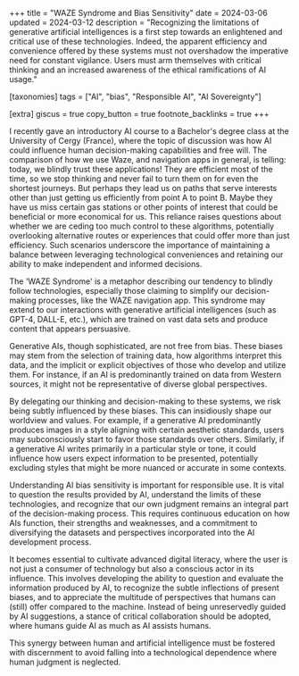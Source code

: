 +++
title = "WAZE Syndrome and Bias Sensitivity"
date = 2024-03-06
updated = 2024-03-12
description = "Recognizing the limitations of generative artificial intelligences is a first step towards an enlightened and critical use of these technologies. Indeed, the apparent efficiency and convenience offered by these systems must not overshadow the imperative need for constant vigilance. Users must arm themselves with critical thinking and an increased awareness of the ethical ramifications of AI usage."

[taxonomies]
tags = ["AI", "bias", "Responsible AI", "AI Sovereignty"]

[extra]
giscus = true
copy_button = true
footnote_backlinks = true
+++

I recently gave an introductory AI course to a Bachelor's degree class at the University of Cergy (France), where the topic of discussion was how AI could influence human decision-making capabilities and free will. The comparison of how we use Waze, and navigation apps in general, is telling: today, we blindly trust these applications! They are efficient most of the time, so we stop thinking and never fail to turn them on for even the shortest journeys. But perhaps they lead us on paths that serve interests other than just getting us efficiently from point A to point B. Maybe they have us miss certain gas stations or other points of interest that could be beneficial or more economical for us. This reliance raises questions about whether we are ceding too much control to these algorithms, potentially overlooking alternative routes or experiences that could offer more than just efficiency. Such scenarios underscore the importance of maintaining a balance between leveraging technological conveniences and retaining our ability to make independent and informed decisions.

The 'WAZE Syndrome' is a metaphor describing our tendency to blindly follow technologies, especially those claiming to simplify our decision-making processes, like the WAZE navigation app. This syndrome may extend to our interactions with generative artificial intelligences (such as GPT-4, DALL-E, etc.), which are trained on vast data sets and produce content that appears persuasive.

Generative AIs, though sophisticated, are not free from bias. These biases may stem from the selection of training data, how algorithms interpret this data, and the implicit or explicit objectives of those who develop and utilize them. For instance, if an AI is predominantly trained on data from Western sources, it might not be representative of diverse global perspectives.

By delegating our thinking and decision-making to these systems, we risk being subtly influenced by these biases. This can insidiously shape our worldview and values. For example, if a generative AI predominantly produces images in a style aligning with certain aesthetic standards, users may subconsciously start to favor those standards over others. Similarly, if a generative AI writes primarily in a particular style or tone, it could influence how users expect information to be presented, potentially excluding styles that might be more nuanced or accurate in some contexts.

Understanding AI bias sensitivity is important for responsible use. It is vital to question the results provided by AI, understand the limits of these technologies, and recognize that our own judgment remains an integral part of the decision-making process. This requires continuous education on how AIs function, their strengths and weaknesses, and a commitment to diversifying the datasets and perspectives incorporated into the AI development process.

It becomes essential to cultivate advanced digital literacy, where the user is not just a consumer of technology but also a conscious actor in its influence. This involves developing the ability to question and evaluate the information produced by AI, to recognize the subtle inflections of present biases, and to appreciate the multitude of perspectives that humans can (still) offer compared to the machine. Instead of being unreservedly guided by AI suggestions, a stance of critical collaboration should be adopted, where humans guide AI as much as AI assists humans.

This synergy between human and artificial intelligence must be fostered with discernment to avoid falling into a technological dependence where human judgment is neglected.

